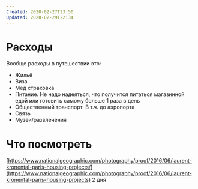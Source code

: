 ```yaml
---
Created: 2020-02-27T23:50
Updated: 2020-02-29T22:34
---
```

# Расходы

Вообще расходы в путешествии это:

- Жильё
- Виза
- Мед страховка
- Питание. Не надо надеяться, что получится питаться магазинной едой или готовить самому больше 1 раза в день
- Общественный транспорт. В т.ч. до аэропорта
- Связь
- Музеи/развлечения

# Что посмотреть

[https://www.nationalgeographic.com/photography/proof/2016/06/laurent-kronental-paris-housing-projects/](https://www.nationalgeographic.com/photography/proof/2016/06/laurent-kronental-paris-housing-projects) 2 дня